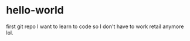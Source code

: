 hello-world
===========

first git repo
I want to learn to code so I don't have to work retail anymore lol.
